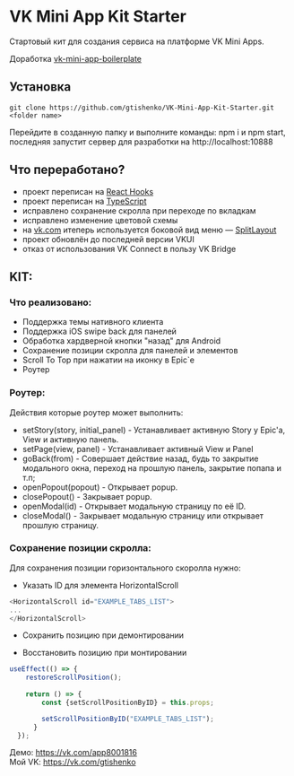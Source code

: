 # VK Mini App Kit Starter

Стартовый кит для создания сервиса на платформе VK Mini Apps.

Доработка [vk-mini-app-boilerplate](https://github.com/iSa1vatore/vk-mini-app-boilerplate)

## Установка
`git clone https://github.com/gtishenko/VK-Mini-App-Kit-Starter.git <folder name>`

Перейдите в созданную папку и выполните команды: npm i и npm start, последняя запустит сервер для разработки на http://localhost:10888

## Что переработано?
- проект переписан на [React Hooks](https://ru.reactjs.org/docs/hooks-intro.html)
- проект переписан на [TypeScript](https://www.typescriptlang.org/docs/handbook/react.html)
- исправлено сохранение скролла при переходе по вкладкам
- исправлено изменение цветовой схемы
- на [vk.com](https://vk.com) итеперь используется боковой вид меню — [SplitLayout](https://vkcom.github.io/VKUI/#/SplitLayout)
- проект обновлён до последней версии VKUI
- отказ от использования VK Connect в пользу VK Bridge

## KIT:
### Что реализовано:
- Поддержка темы нативного клиента
- Поддержка iOS swipe back для панелей
- Обработка хардверной кнопки "назад" для Android
- Сохранение позиции скролла для панелей и элементов
- Scroll To Top при нажатии на иконку в Epic`e
- Роутер

### Роутер:
Действия которые роутер может выполнить:

- setStory(story, initial_panel) - Устанавливает активную Story у Epic'a, View и активную панель.
- setPage(view, panel) - Устанавливает активный View и Panel
- goBack(from) - Совершает действие назад, будь то закрытие модального окна, переход на прошлую панель, закрытие попапа и т.п;
- openPopout(popout) - Открывает popup.
- closePopout() - Закрывает popup.
- openModal(id) - Открывает модальную страницу по её ID.
- closeModal() - Закрывает модальную страницу или открывает прошлую страницу.

### Сохранение позиции скролла:
Для сохранения позиции горизонтального скоролла нужно:

- Указать ID для элемента HorizontalScroll
```javascript
<HorizontalScroll id="EXAMPLE_TABS_LIST">
...
</HorizontalScroll>
```

- Сохранить позицию при демонтировании

- Восстановить позицию при монтировании
```javascript
useEffect(() => {
    restoreScrollPosition();
	
	return () => {
		const {setScrollPositionByID} = this.props;

    	setScrollPositionByID("EXAMPLE_TABS_LIST");
	  }
  });
```

Демо: https://vk.com/app8001816 <br />
Мой VK: https://vk.com/gtishenko